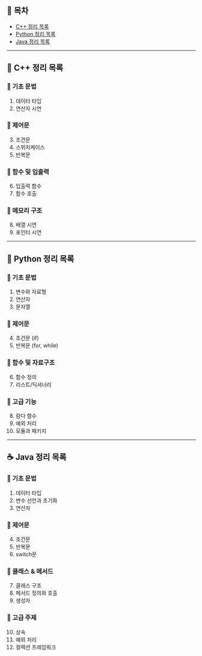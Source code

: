 ## 📑 목차
- [C++ 정리 목록](#c-정리-목록)
- [Python 정리 목록](#python-정리-목록)
- [Java 정리 목록](#java-정리-목록)

---

## 🧠 C++ 정리 목록

### 🔸 기초 문법
1. 데이터 타입  
2. 연산자 시연  

### 🔹 제어문
3. 조건문  
4. 스위치케이스  
5. 반복문  

### 🔸 함수 및 입출력
6. 입출력 함수  
7. 함수 호출  

### 🔹 메모리 구조
8. 배열 시연  
9. 포인터 시연  

---

## 🐍 Python 정리 목록

### 🔸 기초 문법
1. 변수와 자료형  
2. 연산자  
3. 문자열  

### 🔹 제어문
4. 조건문 (if)  
5. 반복문 (for, while)  

### 🔸 함수 및 자료구조
6. 함수 정의  
7. 리스트/딕셔너리  

### 🔹 고급 기능
8. 람다 함수  
9. 예외 처리  
10. 모듈과 패키지  

---

## ☕ Java 정리 목록

### 🔸 기초 문법
1. 데이터 타입  
2. 변수 선언과 초기화  
3. 연산자  

### 🔹 제어문
4. 조건문  
5. 반복문  
6. switch문  

### 🔸 클래스 & 메서드
7. 클래스 구조  
8. 메서드 정의와 호출  
9. 생성자  

### 🔹 고급 주제
10. 상속  
11. 예외 처리  
12. 컬렉션 프레임워크  

